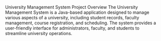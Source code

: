 University Management System
Project Overview
The University Management System is a Java-based application designed to manage various aspects of a university, including student records, faculty management, course registration, and scheduling. The system provides a user-friendly interface for administrators, faculty, and students to streamline university operations.
